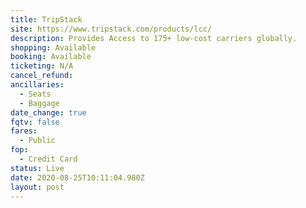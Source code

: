 ```yaml
---
title: TripStack
site: https://www.tripstack.com/products/lcc/
description: Provides Access to 175+ low-cost carriers globally.
shopping: Available
booking: Available
ticketing: N/A
cancel_refund:
ancillaries:
  - Seats
  - Baggage
date_change: true
fqtv: false
fares:
  - Public
fop:
  - Credit Card
status: Live
date: 2020-08-25T10:11:04.980Z
layout: post
---
```

